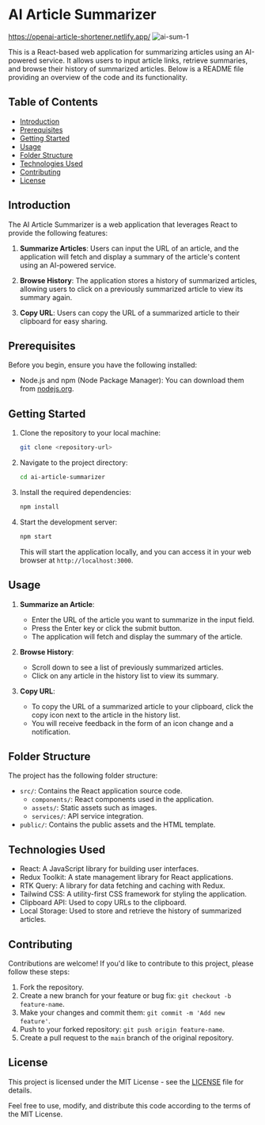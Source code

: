 # AI Article Summarizer

https://openai-article-shortener.netlify.app/
![ai-sum-1](https://github.com/TheODDYSEY/AI-Summarizer-SaaS/assets/98217039/45048ed0-6509-47ea-a9a6-71b881883bc8)


This is a React-based web application for summarizing articles using an AI-powered service. It allows users to input article links, retrieve summaries, and browse their history of summarized articles. Below is a README file providing an overview of the code and its functionality.

## Table of Contents
- [Introduction](#introduction)
- [Prerequisites](#prerequisites)
- [Getting Started](#getting-started)
- [Usage](#usage)
- [Folder Structure](#folder-structure)
- [Technologies Used](#technologies-used)
- [Contributing](#contributing)
- [License](#license)

## Introduction

The AI Article Summarizer is a web application that leverages React to provide the following features:

1. **Summarize Articles**: Users can input the URL of an article, and the application will fetch and display a summary of the article's content using an AI-powered service.

2. **Browse History**: The application stores a history of summarized articles, allowing users to click on a previously summarized article to view its summary again.

3. **Copy URL**: Users can copy the URL of a summarized article to their clipboard for easy sharing.

## Prerequisites

Before you begin, ensure you have the following installed:

- Node.js and npm (Node Package Manager): You can download them from [nodejs.org](https://nodejs.org/).

## Getting Started

1. Clone the repository to your local machine:

   ```bash
   git clone <repository-url>
   ```

2. Navigate to the project directory:

   ```bash
   cd ai-article-summarizer
   ```

3. Install the required dependencies:

   ```bash
   npm install
   ```

4. Start the development server:

   ```bash
   npm start
   ```

   This will start the application locally, and you can access it in your web browser at `http://localhost:3000`.

## Usage

1. **Summarize an Article**:
   - Enter the URL of the article you want to summarize in the input field.
   - Press the Enter key or click the submit button.
   - The application will fetch and display the summary of the article.

2. **Browse History**:
   - Scroll down to see a list of previously summarized articles.
   - Click on any article in the history list to view its summary.

3. **Copy URL**:
   - To copy the URL of a summarized article to your clipboard, click the copy icon next to the article in the history list.
   - You will receive feedback in the form of an icon change and a notification.

## Folder Structure

The project has the following folder structure:

- `src/`: Contains the React application source code.
  - `components/`: React components used in the application.
  - `assets/`: Static assets such as images.
  - `services/`: API service integration.
- `public/`: Contains the public assets and the HTML template.

## Technologies Used

- React: A JavaScript library for building user interfaces.
- Redux Toolkit: A state management library for React applications.
- RTK Query: A library for data fetching and caching with Redux.
- Tailwind CSS: A utility-first CSS framework for styling the application.
- Clipboard API: Used to copy URLs to the clipboard.
- Local Storage: Used to store and retrieve the history of summarized articles.

## Contributing

Contributions are welcome! If you'd like to contribute to this project, please follow these steps:

1. Fork the repository.
2. Create a new branch for your feature or bug fix: `git checkout -b feature-name`.
3. Make your changes and commit them: `git commit -m 'Add new feature'`.
4. Push to your forked repository: `git push origin feature-name`.
5. Create a pull request to the `main` branch of the original repository.

## License

This project is licensed under the MIT License - see the [LICENSE](LICENSE) file for details.

Feel free to use, modify, and distribute this code according to the terms of the MIT License.
